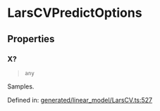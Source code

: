 # LarsCVPredictOptions

## Properties

### X?

> `any`

Samples.

Defined in:  [generated/linear\_model/LarsCV.ts:527](https://github.com/transitive-bullshit/scikit-learn-ts/blob/92ab806/packages/sklearn/src/generated/linear_model/LarsCV.ts#L527)
